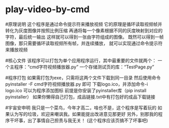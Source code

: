 # play-video-by-cmd

#原理说明
这个程序是通过命令提示符来播放视频
它的原理是循环读取视频帧并转化为灰度图像并按照比例压缩
再通将每一个像素根据不同的灰度映射到对应的字符，最后统一输出
这样就可以得到一张由字符组成的图像。
既然可以得到一帧图像，那只需要循环读取视频所有帧，并连续播放，
就可以实现通过命令提示符来播放视频

#核心文件
该程序可以打包为单个应用程序运行，其中最重要的文件就两个：
一个主程序：“cmd字符视频播放器.py”
一个存储测试页的库：“TestPage.py”

#程序打包
如果需打包为exe，只需将这两个文件下载到同一目录
然后使用命令 pyinstaller -F cmd字符视频播放器.py 即可
下载logo.ico，并添加命令-i logo.ico 可以为程序添加图标 
前提是你安装了pyinstaller库（pip install pyinstaller）
如果你懒得自己打包，成品链接.txt中有打包好的成品下载链接

#宇宙安申明
我只是一个菜鸟，今年才高二，啥也不是，这个程序是写着玩的
如果认为写的垃圾，欢迎来嘲讽我。如果能提出改进意见那更好
另外，别那我的程序干坏事，出了事情自己担责与我无关！
(这个程序应该页搞不了坏事吧)



